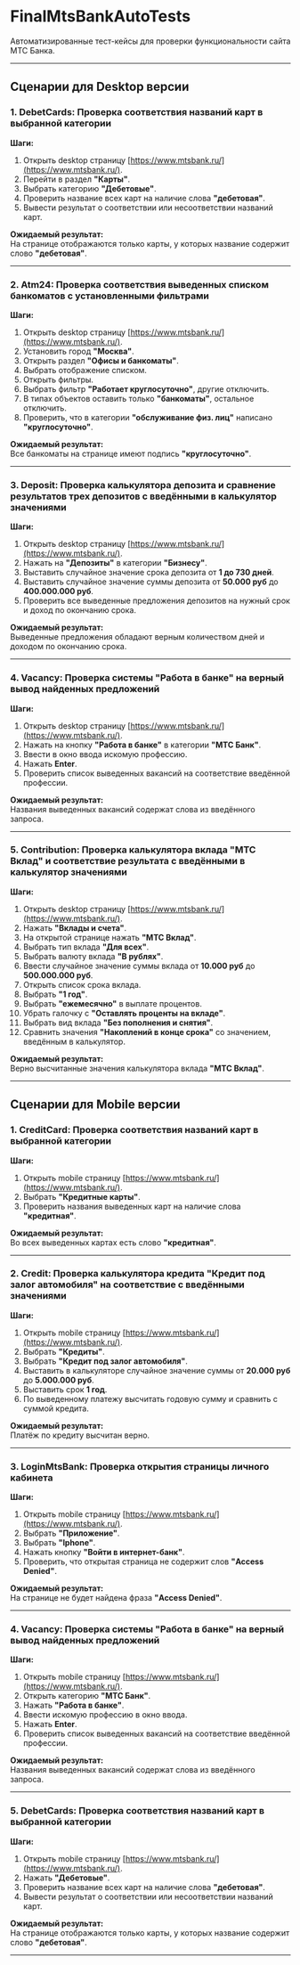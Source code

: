 # FinalMtsBankAutoTests

Автоматизированные тест-кейсы для проверки функциональности сайта МТС Банка.

---

## Сценарии для Desktop версии

### 1. **DebetCards: Проверка соответствия названий карт в выбранной категории**

**Шаги:**
1. Открыть desktop страницу [https://www.mtsbank.ru/](https://www.mtsbank.ru/).
2. Перейти в раздел **"Карты"**.
3. Выбрать категорию **"Дебетовые"**.
4. Проверить название всех карт на наличие слова **"дебетовая"**.
5. Вывести результат о соответствии или несоответствии названий карт.

**Ожидаемый результат:**  
На странице отображаются только карты, у которых название содержит слово **"дебетовая"**.

---

### 2. **Atm24: Проверка соответствия выведенных списком банкоматов с установленными фильтрами**

**Шаги:**
1. Открыть desktop страницу [https://www.mtsbank.ru/](https://www.mtsbank.ru/).
2. Установить город **"Москва"**.
3. Открыть раздел **"Офисы и банкоматы"**.
4. Выбрать отображение списком.
5. Открыть фильтры.
6. Выбрать фильтр **"Работает круглосуточно"**, другие отключить.
7. В типах объектов оставить только **"банкоматы"**, остальное отключить.
8. Проверить, что в категории **"обслуживание физ. лиц"** написано **"круглосуточно"**.

**Ожидаемый результат:**  
Все банкоматы на странице имеют подпись **"круглосуточно"**.

---

### 3. **Deposit: Проверка калькулятора депозита и сравнение результатов трех депозитов с введёнными в калькулятор значениями**

**Шаги:**
1. Открыть desktop страницу [https://www.mtsbank.ru/](https://www.mtsbank.ru/).
2. Нажать на **"Депозиты"** в категории **"Бизнесу"**.
3. Выставить случайное значение срока депозита от **1 до 730 дней**.
4. Выставить случайное значение суммы депозита от **50.000 руб** до **400.000.000 руб**.
5. Проверить все выведенные предложения депозитов на нужный срок и доход по окончанию срока.

**Ожидаемый результат:**  
Выведенные предложения обладают верным количеством дней и доходом по окончанию срока.

---

### 4. **Vacancy: Проверка системы "Работа в банке" на верный вывод найденных предложений**

**Шаги:**
1. Открыть desktop страницу [https://www.mtsbank.ru/](https://www.mtsbank.ru/).
2. Нажать на кнопку **"Работа в банке"** в категории **"МТС Банк"**.
3. Ввести в окно ввода искомую профессию.
4. Нажать **Enter**.
5. Проверить список выведенных вакансий на соответствие введённой профессии.

**Ожидаемый результат:**  
Названия выведенных вакансий содержат слова из введённого запроса.

---

### 5. **Contribution: Проверка калькулятора вклада "МТС Вклад" и соответствие результата с введёнными в калькулятор значениями**

**Шаги:**
1. Открыть desktop страницу [https://www.mtsbank.ru/](https://www.mtsbank.ru/).
2. Нажать **"Вклады и счета"**.
3. На открытой странице нажать **"МТС Вклад"**.
4. Выбрать тип вклада **"Для всех"**.
5. Выбрать валюту вклада **"В рублях"**.
6. Ввести случайное значение суммы вклада от **10.000 руб** до **500.000.000 руб**.
7. Открыть список срока вклада.
8. Выбрать **"1 год"**.
9. Выбрать **"ежемесячно"** в выплате процентов.
10. Убрать галочку с **"Оставлять проценты на вкладе"**.
11. Выбрать вид вклада **"Без пополнения и снятия"**.
12. Сравнить значения **"Накоплений в конце срока"** со значением, введённым в калькулятор.

**Ожидаемый результат:**  
Верно высчитанные значения калькулятора вклада **"МТС Вклад"**.

---

## Сценарии для Mobile версии

### 1. **CreditCard: Проверка соответствия названий карт в выбранной категории**

**Шаги:**
1. Открыть mobile страницу [https://www.mtsbank.ru/](https://www.mtsbank.ru/).
2. Выбрать **"Кредитные карты"**.
3. Проверить названия выведенных карт на наличие слова **"кредитная"**.

**Ожидаемый результат:**  
Во всех выведенных картах есть слово **"кредитная"**.

---

### 2. **Credit: Проверка калькулятора кредита "Кредит под залог автомобиля" на соответствие с введёнными значениями**

**Шаги:**
1. Открыть mobile страницу [https://www.mtsbank.ru/](https://www.mtsbank.ru/).
2. Выбрать **"Кредиты"**.
3. Выбрать **"Кредит под залог автомобиля"**.
4. Выставить в калькуляторе случайное значение суммы от **20.000 руб** до **5.000.000 руб**.
5. Выставить срок **1 год**.
6. По выведенному платежу высчитать годовую сумму и сравнить с суммой кредита.

**Ожидаемый результат:**  
Платёж по кредиту высчитан верно.

---

### 3. **LoginMtsBank: Проверка открытия страницы личного кабинета**

**Шаги:**
1. Открыть mobile страницу [https://www.mtsbank.ru/](https://www.mtsbank.ru/).
2. Выбрать **"Приложение"**.
3. Выбрать **"Iphone"**.
4. Нажать кнопку **"Войти в интернет-банк"**.
5. Проверить, что открытая страница не содержит слов **"Access Denied"**.

**Ожидаемый результат:**  
На странице не будет найдена фраза **"Access Denied"**.

---

### 4. **Vacancy: Проверка системы "Работа в банке" на верный вывод найденных предложений**

**Шаги:**
1. Открыть mobile страницу [https://www.mtsbank.ru/](https://www.mtsbank.ru/).
2. Открыть категорию **"МТС Банк"**.
3. Нажать **"Работа в банке"**.
4. Ввести искомую профессию в окно ввода.
5. Нажать **Enter**.
6. Проверить список выведенных вакансий на соответствие введённой профессии.

**Ожидаемый результат:**  
Названия выведенных вакансий содержат слова из введённого запроса.

---

### 5. **DebetCards: Проверка соответствия названий карт в выбранной категории**

**Шаги:**
1. Открыть mobile страницу [https://www.mtsbank.ru/](https://www.mtsbank.ru/).
2. Нажать **"Дебетовые"**.
3. Проверить название всех карт на наличие слова **"дебетовая"**.
4. Вывести результат о соответствии или несоответствии названий карт.

**Ожидаемый результат:**  
На странице отображаются только карты, у которых название содержит слово **"дебетовая"**.

---
